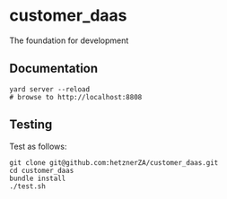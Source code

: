 # customer_daas 
The foundation for development


## Documentation

```
yard server --reload
# browse to http://localhost:8808
```

## Testing

Test as follows:

```shell
git clone git@github.com:hetznerZA/customer_daas.git
cd customer_daas
bundle install
./test.sh
```
